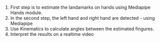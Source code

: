 1. First step is to estimate the landamarks on hands using Mediapipe Hands module. 
2. In the second step, the left hand and right hand are detected - using Mediapipe
3. Use Kinematics to calculate angles between the estimated fingures.
4. Interpret the results on a realtime video